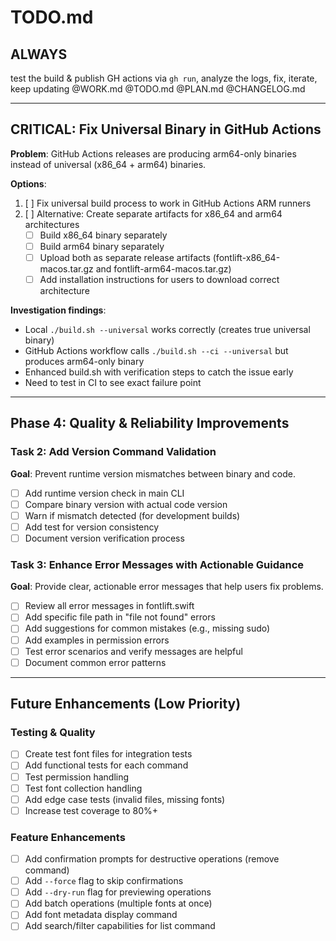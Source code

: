 # TODO.md
<!-- this_file: TODO.md -->

## ALWAYS

test the build & publish GH actions via `gh run`, analyze the logs, fix, iterate, keep updating @WORK.md @TODO.md @PLAN.md @CHANGELOG.md

---

## CRITICAL: Fix Universal Binary in GitHub Actions

**Problem**: GitHub Actions releases are producing arm64-only binaries instead of universal (x86_64 + arm64) binaries.

**Options**:
1. [ ] Fix universal build process to work in GitHub Actions ARM runners
2. [ ] Alternative: Create separate artifacts for x86_64 and arm64 architectures
   - [ ] Build x86_64 binary separately
   - [ ] Build arm64 binary separately
   - [ ] Upload both as separate release artifacts (fontlift-x86_64-macos.tar.gz and fontlift-arm64-macos.tar.gz)
   - [ ] Add installation instructions for users to download correct architecture

**Investigation findings**:
- Local `./build.sh --universal` works correctly (creates true universal binary)
- GitHub Actions workflow calls `./build.sh --ci --universal` but produces arm64-only binary
- Enhanced build.sh with verification steps to catch the issue early
- Need to test in CI to see exact failure point

---

## Phase 4: Quality & Reliability Improvements

### Task 2: Add Version Command Validation
**Goal**: Prevent runtime version mismatches between binary and code.

- [ ] Add runtime version check in main CLI
- [ ] Compare binary version with actual code version
- [ ] Warn if mismatch detected (for development builds)
- [ ] Add test for version consistency
- [ ] Document version verification process

### Task 3: Enhance Error Messages with Actionable Guidance
**Goal**: Provide clear, actionable error messages that help users fix problems.

- [ ] Review all error messages in fontlift.swift
- [ ] Add specific file path in "file not found" errors
- [ ] Add suggestions for common mistakes (e.g., missing sudo)
- [ ] Add examples in permission errors
- [ ] Test error scenarios and verify messages are helpful
- [ ] Document common error patterns

---

## Future Enhancements (Low Priority)

### Testing & Quality
- [ ] Create test font files for integration tests
- [ ] Add functional tests for each command
- [ ] Test permission handling
- [ ] Test font collection handling
- [ ] Add edge case tests (invalid files, missing fonts)
- [ ] Increase test coverage to 80%+

### Feature Enhancements
- [ ] Add confirmation prompts for destructive operations (remove command)
- [ ] Add `--force` flag to skip confirmations
- [ ] Add `--dry-run` flag for previewing operations
- [ ] Add batch operations (multiple fonts at once)
- [ ] Add font metadata display command
- [ ] Add search/filter capabilities for list command
